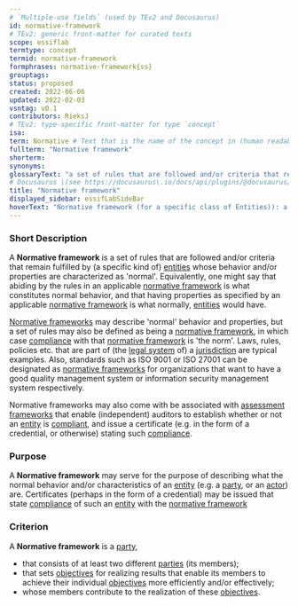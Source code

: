 ```yaml
---
# `Multiple-use fields` (used by TEv2 and Docusaurus)
id: normative-framework
# TEv2: generic front-matter for curated texts
scope: essiflab
termtype: concept
termid: normative-framework
formphrases: normative-framework{ss}
grouptags:
status: proposed
created: 2022-06-06
updated: 2022-02-03
vsntag: v0.1
contributors: RieksJ
# TEv2: type-specific front-matter for type `concept`
isa:
term: Normative # Text that is the name of the concept in (human readable) texts.
fullterm: "Normative framework"
shorterm:
synonyms:
glossaryText: "a set of rules that are followed and/or criteria that remain fulfilled by (a specific kind of) [entities](@) whose behavior and/or properties are characterized as 'normal'."
# Docusaurus \(see https://docusaurus\.io/docs/api/plugins/@docusaurus/plugin-content-docs#markdown-front-matter\):
title: "Normative framework"
displayed_sidebar: essifLabSideBar
hoverText: "Normative framework (for a specific class of Entities)): a set of rules that are followed and/or criteria that remain fulfilled by (a specific kind of) Entities whose behavior and/or properties are characterized as 'normal'."
---
```


### Short Description
A **Normative framework** is a set of rules that are followed and/or criteria that remain fulfilled by (a specific kind of) [entities](@) whose behavior and/or properties are characterized as 'normal'. Equivalently, one might say that abiding by the rules in an applicable [normative framework](@) is what constitutes normal behavior, and that having properties as specified by an applicable [normative framework](@) is what normally, [entities](@) would have.

[Normative frameworks](@) may describe 'normal' behavior and properties, but a set of rules may also be defined as being a [normative framework](@), in which case [compliance](@) with that [normative framework](@) is 'the norm'. Laws, rules, policies etc. that are part of (the [legal system](@) of) a [jurisdiction](@) are typical examples. Also, standards such as ISO 9001 or ISO 27001 can be designated as [normative frameworks](@) for organizations that want to have a good quality management system or information security management system respectively.

Normative frameworks may also come with be associated with [assessment frameworks](@) that enable (independent) auditors to establish whether or not an [entity](@) is [compliant](@), and issue a certificate (e.g. in the form of a credential, or otherwise) stating such [compliance](@).

### Purpose
A **Normative framework** may serve for the purpose of describing what the normal behavior and/or characteristics of an [entity](@) (e.g. a [party](@), or an [actor](@)) are. Certificates (perhaps in the form of a credential) may be issued that state [compliance](@) of such an [entity](@) with the [normative framework](@)

### Criterion
A **Normative framework** is a [party](@),
- that consists of at least two different [parties](@) (its members);
- that sets [objectives](@) for realizing results that enable its members to achieve their individual [objectives](@) more efficiently and/or effectively;
- whose members contribute to the realization of these [objectives](@).
